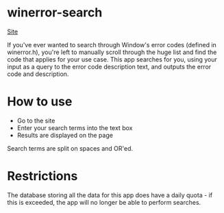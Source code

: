 # winerror-search
[Site](https://mtrdp642.github.io/winerror-search/index.html)

If you've ever wanted to search through Window's error codes (defined in winerror.h), you're left to manually scroll through the huge list and find the code that applies for your use case. This app searches for you, using your input as a query to the error code description text, and outputs the error code and description.

# How to use
- Go to the site
- Enter your search terms into the text box
- Results are displayed on the page

Search terms are split on spaces and OR'ed.

# Restrictions
The database storing all the data for this app does have a daily quota - if this is exceeded, the app will no longer be able to perform searches.